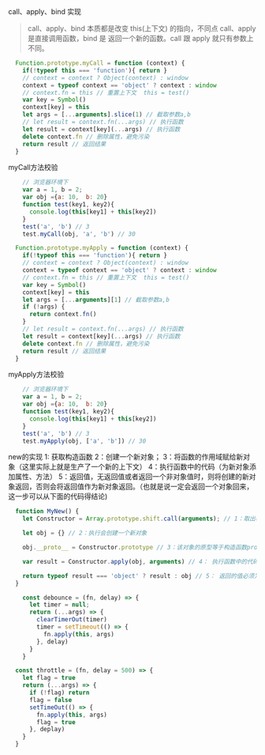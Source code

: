 call、apply、bind 实现
> call、apply、bind 本质都是改变 this(上下文) 的指向，不同点 call、apply 是直接调用函数，bind 
> 是 返回一个新的函数。call 跟 apply 就只有参数上不同。
```javascript
  Function.prototype.myCall = function (context) {
    if(!typeof this === 'function'){ return }
    // context = context ? Object(context) : window
    context = typeof context == 'object' ? context : window
    // context.fn = this // 重置上下文  this = test()   
    var key = Symbol() 
    context[key] = this
    let args = [...arguments].slice(1) // 截取参数a,b
    // let result = context.fn(...args) // 执行函数
    let result = context[key](...args) // 执行函数
    delete context.fn // 删除属性，避免污染
    return result // 返回结果
  }
```
myCall方法校验
```javascript
    // 浏览器环境下
    var a = 1, b = 2;
    var obj ={a: 10,  b: 20}
    function test(key1, key2){
      console.log(this[key1] + this[key2]) 
    }
    test('a', 'b') // 3
    test.myCall(obj, 'a', 'b') // 30
```

```javascript
  Function.prototype.myApply = function (context) {
    if(!typeof this === 'function'){ return }
    // context = context ? Object(context) : window
    context = typeof context == 'object' ? context : window
    // context.fn = this // 重置上下文  this = test()   
    var key = Symbol() 
    context[key] = this
    let args = [...arguments][1] // 截取参数a,b
    if (!args) {
      return context.fn()
    }
    // let result = context.fn(...args) // 执行函数
    let result = context[key](...args) // 执行函数
    delete context.fn // 删除属性，避免污染
    return result // 返回结果
  }
```
myApply方法校验
```javascript
    // 浏览器环境下
    var a = 1, b = 2;
    var obj ={a: 10,  b: 20}
    function test(key1, key2){
      console.log(this[key1] + this[key2]) 
    }
    test('a', 'b') // 3
    test.myApply(obj, ['a', 'b']) // 30
```


new的实现
1: 获取构造函数
2：创建一个新对象；
3：将函数的作用域赋给新对象（这里实际上就是生产了一个新的上下文）
4：执行函数中的代码（为新对象添加属性、方法）
5：返回值，无返回值或者返回一个非对象值时，则将创建的新对象返回，否则会将返回值作为新对象返回。（也就是说一定会返回一个对象回来，这一步可以从下面的代码得结论)
```javascript
  function MyNew() {
    let Constructor = Array.prototype.shift.call(arguments); // 1：取出构造函数

    let obj = {} // 2：执行会创建一个新对象

    obj.__proto__ = Constructor.prototype // 3：该对象的原型等于构造函数prototype

    var result = Constructor.apply(obj, arguments) // 4： 执行函数中的代码

    return typeof result === 'object' ? result : obj // 5： 返回的值必须为对象
  }
  ```

  <!-- 防抖函数 -->
  <!-- 防止多次提交按钮， 只执行最后一次提交 -->
  ```javascript
      const debounce = (fn, delay) => {
        let timer = null;
        return (...args) => {
          clearTimerOut(timer)
          timer = setTimeout(() => {
            fn.apply(this, args)
          }, delay)
        }
      }
  ```

<!-- 节流函数 -->
<!-- 
  拖拽场景： 固定时间内只执行一次， 防止超高频次触发位置变动 
  缩放场景： 监控浏览器resize
  动画场景： 避免短时间内多次触发动画引起性能问题
-->
```javascript
  const throttle = (fn, delay = 500) => {
    let flag = true
    return (...args) => {
      if (!flag) return
      flag = false
      setTimeOut(() => {
        fn.apply(this, args)
        flag = true
      }, deplay)
    }
  }
```